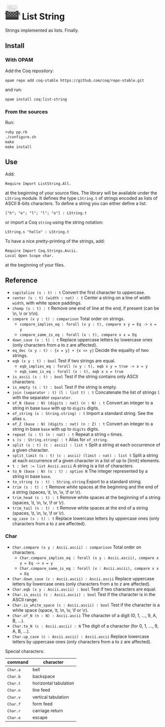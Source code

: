 # ![Logo](https://raw.githubusercontent.com/clarus/icons/master/typewriter-48.png) List String
Strings implemented as lists. Finally.

## Install
### With OPAM
Add the Coq repository:

    opam repo add coq-stable https://github.com/coq/repo-stable.git

and run:

    opam install coq:list-string

### From the sources
Run:

    ruby pp.rb
    ./configure.sh
    make
    make install

## Use
Add:

    Require Import ListString.All.

at the beginning of your source files. The library will be available under the `LString` module. It defines the type `LString.t` of strings encoded as lists of ASCII 8-bits characters. To define a string you can either define a list:

    ["h"; "e"; "l"; "l"; "o"] : LString.t

or import a Coq `string` using the string notation:

    LString.s "hello" : LString.t

To have a nice pretty-printing of the strings, add:

    Require Import Coq.Strings.Ascii.
    Local Open Scope char.

at the beginning of your files.

## Reference
* `capitalize (s : t) : t` Convert the first character to uppercase.
* `center (s : t) (width : nat) : t` Center a string on a line of width `width`, with white space paddings.
* `chomp (s : t) : t` Remove one end of line at the end, if present (can be \n, \r or \r\n).
* `compare (x y : t) : comparison` Total order on strings.
  * `compare_implies_eq : forall (x y : t), compare x y = Eq -> x = y`
  * `compare_same_is_eq : forall (x : t), compare x x = Eq`
* `down_case (s : t) : t` Replace uppercase letters by lowercase ones (only characters from a to z are affected).
* `eq_dec (x y : t) : {x = y} + {x <> y}` Decide the equality of two strings.
* `eqb (x y : t) : bool` Test if two strings are equal.
  * `eqb_implies_eq : forall (x y : t), eqb x y = true -> x = y`
  * `eqb_same_is_eq : forall (x : t), eqb x x = true`
* `is_ascii (s : t) : bool` Test if the string contains only ASCII characters.
* `is_empty (s : t) : bool` Test if the string is empty.
* `join (separator : t) (l : list t) : t` Concatenate the list of strings `l` with the separator `separator`.
* `of_N (base : N) (digits : nat) (n : N) : t` Convert an integer to a string in base `base` with up to `digits` digits.
* `of_string (s : String.string) : t` Import a standard string. See the alias `s`.
* `of_Z (base : N) (digits : nat) (n : Z) : t` Convert an integer to a string in base `base` with up to `digits` digits.
* `repeat (s : t) (n : nat) : t` Repeat a string `n` times.
* `s (s : String.string) : t` Alias for `of_string`.
* `split (s : t) (c : ascii) : list t` Split a string at each occurrence of a given character. 
* `split_limit (s : t) (c : ascii) (limit : nat) : list t` Split a string at each occurrence of a given character in a list of up to [limit] elements.
* `t : Set := list Ascii.ascii` A string is a list of characters.
* `to_N (base : N) (s : t) : option N` The integer represented by a string in base `base`.
* `to_string (s : t) : String.string` Export to a standard string.
* `trim (s : t) : t` Remove white spaces at the beginning and the end of a string (spaces, \t, \n, \v, \f or \r).
* `trim_head (s : t) : t` Remove white spaces at the beginning of a string (spaces, \t, \n, \v, \f or \r).
* `trim_tail (s : t) : t` Remove white spaces at the end of a string (spaces, \t, \n, \v, \f or \r).
* `up_case (s : t) : t` Replace lowercase letters by uppercase ones (only characters from a to z are affected).

### Char
* `Char.compare (x y : Ascii.ascii) : comparison` Total order on characters.
  * `Char.compare_implies_eq : forall (x y : Ascii.ascii), compare x y = Eq -> x = y`
  * `Char.compare_same_is_eq : forall (x : Ascii.ascii), compare x x = Eq`
* `Char.down_case (c : Ascii.ascii) : Ascii.ascii` Replace uppercase letters by lowercase ones (only characters from a to z are affected).
* `Char.eqb (x y : Ascii.ascii) : bool` Test if two characters are equal.
* `Char.is_ascii (c : Ascii.ascii) : bool` Test if the character is in the ASCII range.
* `Char.is_white_space (c : Ascii.ascii) : bool` Test if the character is a white space (space, \t, \n, \v, \f or \r).
* `Char.of_N (n : N) : Ascii.ascii` The character of a digit (0, 1, ..., 9, A, B, ...).
* `Char.to_N (c : Ascii.ascii) : N` The digit of a character (for 0, 1, ..., 9, A, B, ...).
* `Char.up_case (c : Ascii.ascii) : Ascii.ascii` Replace lowercase letters by uppercase ones (only characters from a to z are affected).

Special characters:

command  | character
---------|----------
`Char.a` | bell
`Char.b` | backspace
`Char.t` | horizontal tabulation
`Char.n` | line feed
`Char.v` | vertical tabulation
`Char.f` | form feed
`Char.r` | carriage return
`Char.e` | escape
